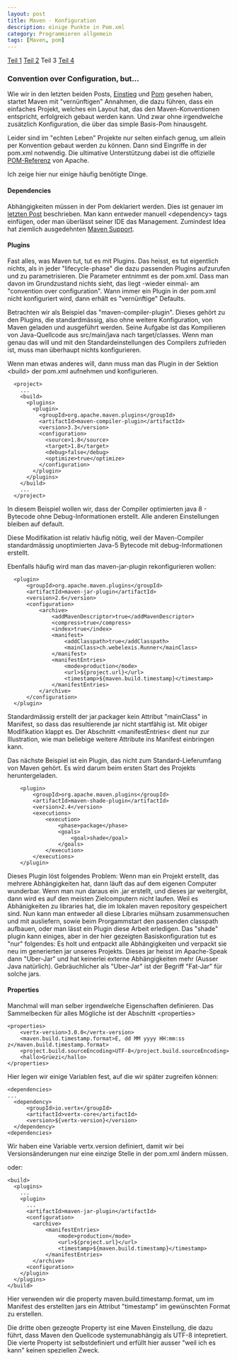 ```yaml
---
layout: post
title: Maven - Konfiguration
description: einige Punkte in Pom.xml
category: Programmieren allgemein
tags: [Maven, pom]
---
```


[Teil 1](/2015/07/Maven) [Teil 2](/2015/07/pom) Teil 3 [Teil 4](/2015/07/maven-plugin)


### Convention over Configuration, but...

Wie wir in den letzten beiden Posts, [Einstieg](/2015/07/Maven) und [Pom](/2015/07/pom) gesehen haben, startet Maven
 mit "vernünftigen" Annahmen, die dazu führen, dass ein einfaches Projekt, welches ein Layout hat, das den Maven-Konventionen
 entspricht, erfolgreich gebaut werden kann. Und zwar ohne irgendwelche zusätzlich Konfiguration, die über das simple
 Basis-Pom hinausgeht.

Leider sind im "echten Leben" Projekte nur selten einfach genug, um allein per Konvention gebaut werden zu können.
Dann sind Eingriffe in der pom.xml notwendig. Die ultimative Unterstützung dabei ist die offizielle 
[POM-Referenz](https://maven.apache.org/pom.html) von Apache.

Ich zeige hier nur einige häufig benötigte Dinge.

#### Dependencies

Abhängigkeiten müssen in der Pom deklariert werden. Dies ist genauer im [letzten Post](/2015/07/pom) beschrieben. Man kann
entweder manuell &lt;dependency&gt; tags einfügen, oder man überlässt seiner IDE das Management. Zumindest Idea hat ziemlich
ausgedehnten [Maven Support](https://www.jetbrains.com/idea/help/resolving-references-with-maven.html).

#### Plugins

Fast alles, was Maven tut, tut es mit Plugins. Das heisst, es tut eigentlich nichts, als in jeder "lifecycle-phase" 
die dazu passenden Plugins aufzurufen und zu parametrisieren. Die Parameter entnimmt es der pom.xml. Dass man davon
im Grundzustand nichts sieht, das liegt -wieder einmal- am "convention over configuration". Wann immer ein Plugin 
in der pom.xml nicht konfiguriert wird, dann erhält es "vernünftige" Defaults.

Betrachten wir als Beispiel das "maven-compiler-plugin". Dieses gehört zu den Plugins, die standardmässig, also ohne
weitere Konfiguration, von Maven geladen und ausgeführt werden. Seine Aufgabe ist das Kompilieren von Java-Quellcode
aus src/main/java nach target/classes. Wenn man genau das will und mit den Standardeinstellungen des Compilers zufrieden
ist, muss man überhaupt nichts konfigurieren.

Wenn man etwas anderes will, dann muss man das Plugin in der Sektion &lt;build&gt; der pom.xml aufnehmen und konfigurieren.

      <project>
        ...
        <build>
          <plugins>
            <plugin>
              <groupId>org.apache.maven.plugins</groupId>
              <artifactId>maven-compiler-plugin</artifactId>
              <version>3.3</version>
              <configuration>
                <source>1.8</source>
                <target>1.8</target>
                <debug>false</debug>
                <optimize>true</optimize>
              </configuration>
            </plugin>
          </plugins>
        </build>
        ...
      </project>

In diesem Beispiel wollen wir, dass der Compiler optimierten java 8 - Bytecode 
ohne Debug-Informationen erstellt. Alle anderen Einstellungen bleiben auf default.

Diese Modifikation ist relativ häufig nötig, weil der Maven-Compiler standardmässig unoptimierten Java-5 Bytecode
mit debug-Informationen erstellt.

Ebenfalls häufig wird man das maven-jar-plugin rekonfigurieren wollen:

      <plugin>
          <groupId>org.apache.maven.plugins</groupId>
          <artifactId>maven-jar-plugin</artifactId>
          <version>2.6</version>
          <configuration>
              <archive>
                  <addMavenDescriptor>true</addMavenDescriptor>
                  <compress>true</compress>
                  <index>true</index>
                  <manifest>
                      <addClasspath>true</addClasspath>
                      <mainClass>ch.webelexis.Runner</mainClass>
                  </manifest>
                  <manifestEntries>
                      <mode>production</mode>
                      <url>${project.url}</url>
                      <timestamp>${maven.build.timestamp}</timestamp>
                  </manifestEntries>
              </archive>
          </configuration>
      </plugin>
      
Standardmässig erstellt der jar.packager kein Attribut "mainClass" in Manifest, so dass das resultierende jar
nicht startfähig ist. Mit obiger Modifikation klappt es. Der Abschnitt &lt;manifestEntries&lt; dient nur zur
Illustration, wie man beliebige weitere Attribute ins Manifest einbringen kann.

Das nächste Beispiel ist ein Plugin, das nicht zum Standard-Lieferumfang von Maven gehört. Es wird darum beim ersten
Start des Projekts heruntergeladen.

        <plugin>
            <groupId>org.apache.maven.plugins</groupId>
            <artifactId>maven-shade-plugin</artifactId>
            <version>2.4</version>
            <executions>
                <execution>
                    <phase>package</phase>
                    <goals>
                        <goal>shade</goal>
                    </goals>
                </execution>
            </executions>
        </plugin>


Dieses Plugin löst folgendes Problem: Wenn man ein Projekt erstellt, das mehrere Abhängigkeiten hat, dann läuft das auf dem eigenen
Computer wunderbar. Wenn man nun daraus ein .jar erstellt, und dieses jar weitergibt, dann wird es auf den meisten Zielcomputern
nicht laufen. Weil es Abhänigkeiten zu libraries hat, die im lokalen maven repository gespeichert sind. Nun kann man entweder
all diese Libraries mühsam zusammensuchen und mit ausliefern, sowie beim Prorgammstart den passenden classpath aufbauen, oder
man lässt ein Plugin diese Arbeit erledigen.
Das "shade" plugin kann einiges, aber in der hier gezeigten Basiskonfiguration tut es "nur" folgendes:
Es holt und entpackt alle Abhängigkeiten und verpackt sie neu im generierten jar unseres Projekts. Dieses jar heisst im
Apache-Speak dann "Uber-Jar" und hat keinerlei externe Abhängigkeiten mehr (Ausser Java natürlich). Gebräuchlicher
als "Uber-Jar" ist der Begriff "Fat-Jar" für solche jars.

#### Properties

Manchmal will man selber irgendwelche Eigenschaften definieren. Das Sammelbecken für alles Mögliche ist der Abschnitt
&lt;properties&gt;

    <properties>
        <vertx-version>3.0.0</vertx-version>
        <maven.build.timestamp.format>E, dd MM yyyy HH:mm:ss z</maven.build.timestamp.format>
        <project.build.sourceEncoding>UTF-8</project.build.sourceEncoding>
        <hallo>Grüezi</hallo>
    </properties>

Hier legen wir einige Variablen fest, auf die wir später zugreifen können:

    <dependencies>
    ...
      <dependency>
          <groupId>io.vertx</groupId>
          <artifactId>vertx-core</artifactId>
          <version>${vertx-version}</version>
      </dependency>
    <dependencies>
    
Wir haben eine Variable vertx.version definiert, damit wir bei Versionsänderungen nur eine einzige Stelle in der pom.xml 
ändern müssen.

oder:

    <build>
      <plugins>
        ...
        <plugin>
          ...
          <artifactId>maven-jar-plugin</artifactId>
          <configuration>
            <archive>
                <manifestEntries>
                    <mode>production</mode>
                    <url>${project.url}</url>
                    <timestamp>${maven.build.timestamp}</timestamp>
                </manifestEntries>
            </archive>
          <configuration>
        </plugin>
      </plugins>
    </build>

Hier verwenden wir die property maven.build.timestamp.format, um im Manifest des erstellten jars ein
Attribut "timestamp" im gewünschten Format zu erstellen.

Die dritte oben gezeogte Property ist eine Maven Einstellung, die dazu führt, dass Maven den Quellcode systemunabhängig 
als UTF-8 intepretiert.
Die vierte Property ist selbstdefiniert und erfüllt hier ausser "weil ich es kann" keinen speziellen Zweck.